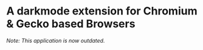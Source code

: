 # A darkmode extension for Chromium & Gecko based Browsers

_Note: This application is now outdated._
